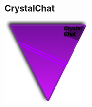 # CrystalChat
![logo](https://github.com/core6quad/CrystalChat/blob/7911fcf8721b879d1c1083b7797faca2194073a2/logo.png)
